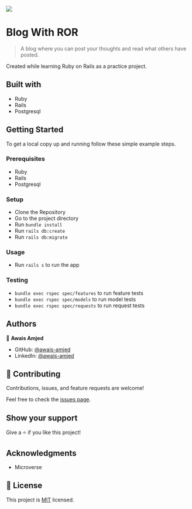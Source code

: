 ![](https://img.shields.io/badge/Microverse-blueviolet)

# Blog With ROR

> A blog where you can post your thoughts and read what others have posted.

Created while learning Ruby on Rails as a practice project.

## Built with

- Ruby
- Rails
- Postgresql

## Getting Started

To get a local copy up and running follow these simple example steps.

### Prerequisites

- Ruby
- Rails
- Postgresql

### Setup

- Clone the Repository
- Go to the project directory
- Run ```bundle install```
- Run ```rails db:create```
- Run ```rails db:migrate```

### Usage

- Run ```rails s``` to run the app

### Testing

- ```bundle exec rspec spec/features``` to run feature tests
- ```bundle exec rspec spec/models``` to run model tests
- ```bundle exec rspec spec/requests``` to run request tests

## Authors

👤 **Awais Amjed**

- GitHub: [@awais-amjed](https://github.com/awais-amjed)
- LinkedIn: [@awais-amjed](https://www.linkedin.com/in/awais-amjed/)

## 🤝 Contributing

Contributions, issues, and feature requests are welcome!

Feel free to check the [issues page](../../issues/).

## Show your support

Give a ⭐️ if you like this project!

## Acknowledgments

- Microverse

## 📝 License

This project is [MIT](./LICENSE) licensed.
